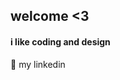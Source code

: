 <h2>welcome <3</h2>
<h4>i like coding and design</h4>

🌿 <a href="https://www.linkedin.com/in/amel-chabah/" title="my linkedin" target="_blank" style="text-decoration:none;color:inherit">my linkedin</a>
